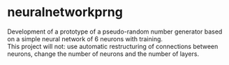 # neuralnetworkprng
Development of a prototype of a pseudo-random number generator based on a simple neural network of 6 neurons with training.<br>
This project will not: use automatic restructuring of connections between neurons, change the number of neurons and the number of layers.<br>
